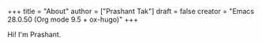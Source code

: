 +++
title = "About"
author = ["Prashant Tak"]
draft = false
creator = "Emacs 28.0.50 (Org mode 9.5 + ox-hugo)"
+++

Hi! I'm Prashant.
